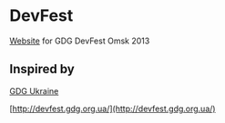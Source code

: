 DevFest
=======

[Website](http://gdgomsk.github.io/devfest/) for GDG DevFest Omsk 2013

Inspired by
-----------

[GDG Ukraine](https://github.com/GDG-Ukraine/devfest)

[http://devfest.gdg.org.ua/](http://devfest.gdg.org.ua/)
